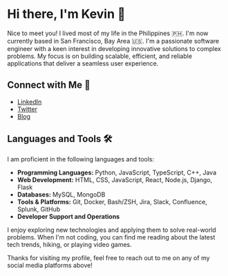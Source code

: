 # Hi there, I'm Kevin 👋

Nice to meet you! I lived most of my life in the Philippines 🇵🇭. I'm now currently based in San Francisco, Bay Area 🇺🇸. I'm a passionate software engineer with a keen interest in developing innovative solutions to complex problems. My focus is on building scalable, efficient, and reliable applications that deliver a seamless user experience.

## Connect with Me 🤝

- [LinkedIn](https://www.linkedin.com/in/kevapostol/)
- [Twitter](https://twitter.com/kevapostol_)
- [Blog](https://medium.com/@kevapostol)

## Languages and Tools 🛠️

I am proficient in the following languages and tools:

- **Programming Languages:** Python, JavaScript, TypeScript, C++, Java
- **Web Development:** HTML, CSS, JavaScript, React, Node.js, Django, Flask
- **Databases:** MySQL, MongoDB
- **Tools & Platforms:** Git, Docker, Bash/ZSH, Jira, Slack, Confluence, Splunk, GitHub
- **Developer Support and Operations**

I enjoy exploring new technologies and applying them to solve real-world problems. When I'm not coding, you can find me reading about the latest tech trends, hiking, or playing video games.

Thanks for visiting my profile, feel free to reach out to me on any of my social media platforms above!
